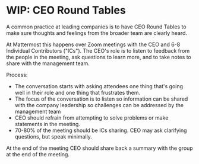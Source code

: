 # WIP: CEO Round Tables 

A common practice at leading companies is to have CEO Round Tables to make sure thoughts and feelings from the broader team are clearly heard. 

At Mattermost this happens over Zoom meetings with the CEO and 6-8 Individual Contributors ("ICs"). The CEO's role is to listen to feedback from the people in the meeting, ask questions to learn more, and to take notes to share with the management team. 

Process: 
- The conversation starts with asking attendees one thing that's going well in their role and one thing that frustrates them. 
- The focus of the conversation is to listen so information can be shared with the company leadership so challenges can be addressed by the management team
- CEO should refrain from attempting to solve problems or make statements in the meeting. 
- 70-80% of the meeting should be ICs sharing. CEO may ask clarifying questions, but speak minimally.

At the end of the meeting CEO should share back a summary with the group at the end of the meeting. 
